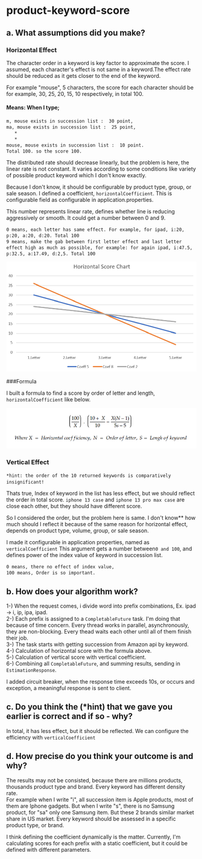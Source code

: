 
# product-keyword-score


## a. What assumptions did you make?

### Horizontal Effect

The character order in a keyword is key factor to approximate the score. I assumed, each character's effect is not same in a keyword.The effect rate should be reduced as it gets closer to the end of the keyword.

For example "mouse", 5 characters, the score for each character should be for example,  30, 25, 20, 15, 10 respectively, in total 100.

#### Means: When I type; <br/>


```http
m, mouse exists in succession list :  30 point,           
ma, mouse exists in succession list :  25 point,
   *
   *
mouse, mouse exists in succession list :  10 point.
Total 100. so the score 100.
```

The distributed rate should decrease linearly, but the problem is here, the linear rate is not constant.
It varies according to some conditions like variety of possible product keyword which I don't know exactly.

Because I don't know, it should be configurable by product type, group, or sale season.
I defined a coefficient, `horizontalCoefficient`.   This is configurable field as configurable in application.properties.

This number represents linear rate, defines whether line is reducing aggressively or smooth. It could get a number between 0 and 9.
```http
0 means, each letter has same effect. For example, for ipad, i:20, p:20, a:20, d:20. Total 100
9 means, make the gab between first letter effect and last letter effect high as much as possible, for example: for again ipad, i:47.5, p:32.5, a:17.49, d:2,5. Total 100
```
![](chart.png)

###Formula

I built a formula to find a score by order of letter and length, `horizontalCoefficient` like below.

![](formula.png)

### Vertical Effect

`*hint: the order of the 10 returned keywords is comparatively insignificant!
`

Thats true, Index of keyword in the list has less effect, but we should reflect the order in total score.  `iphone 13 case` and `iphone 13 pro max case` are close each other, but they should have different score.   

So I  considered the order, but the problem here is same. I don't know** how much should I reflect it because of the same reason for  horizontal effect, depends on  product type, volume, group, or sale season.  

I made it configurable in application properties, named as `verticalCoefficient`
This argument gets a number between` 0 and 100 `, and defines power of the index value of keyword in succession list. 

```http
0 means, there no effect of index value, 
100 means, Order is so important. 
```

## b. How does your algorithm work?

1-) When the request comes, i divide word into prefix combinations, Ex. ipad -> i, ip, ipa, ipad. <br/>
2-) Each prefix is assigned to a `CompletableFuture` task. I'm doing that because of time concern. Every thread works in parallel, asynchronously, they are non-blocking. 
Every thead waits each other until all of them finish their job. <br/>
3-) The task starts with getting succession from Amazon api by keyword. <br/>
4-) Calculation of horizontal score with the formula above.  <br/>
5-) Calculation of vertical score with vertical coefficient. <br/>
6-) Combining all `CompletableFuture`, and summing results, sending in `EstimationResponse`.<br/>

I added circuit breaker, when the response time exceeds 10s, or occurs and exception, a meaningful response is sent to client.   

## c. Do you think the (*hint) that we gave you earlier is correct and if so - why?
In total, it has less effect, but it should be reflected. We can configure the efficiency with  `verticalCoefficient`


## d. How precise do you think your outcome is and why?

The results may not be consisted, because there are millions products, thousands product type and brand. Every keyword has different density rate.  
For example when I write "i", all succession item is Apple products, most of them are Iphone gadgets. But when I write "s", there is no Samsung product, for "sa" only one Samsung item. But these 2 brands similar market share in US market. 
Every keyword should be assessed in a specific product type, or brand.

I think defining the coefficient dynamically is the matter. Currently, I'm calculating scores for each prefix with a static coefficient, but it could be defined with different parameters. 



